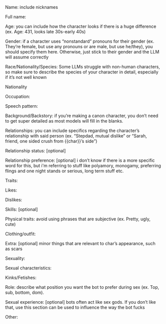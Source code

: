 Name: include nicknames

Full name:

Age: you can include how the character looks if there is a huge difference (ex. Age: 431, looks late 30s-early 40s)

Gender: if a character uses “nonstandard” pronouns for their gender (ex. They’re female, but use any pronouns or are male, but use he/they), you should specify them here. Otherwise, just stick to their gender and the LLM will assume correctly

Race/Nationality/Species: Some LLMs struggle with non-human characters, so make sure to describe the species of your character in detail, especially if it’s not well known

Nationality

Occupation:

Speech pattern:

Background/Backstory: if you’re making a canon character, you don’t need to get super detailed as most models will fill in the blanks.

Relationships: you can include specifics regarding the character’s relationship with said person (ex. “Stepdad, mutual dislike” or “Sarah, friend, one sided crush from {{char}}’s side”)

Relationship status: [optional]

Relationship preference: [optional] i don’t know if there is a more specific word for this, but i'm referring to stuff like polyamory, monogamy, preferring flings and one night stands or serious, long term stuff etc.

Traits:

Likes:

Dislikes:

Skills: [optional]

Physical traits: avoid using phrases that are subjective (ex. Pretty, ugly, cute)

Clothing/outfit:

Extra: [optional] minor things that are relevant to char’s appearance, such as scars

Sexuality:

Sexual characteristics:

Kinks/Fetishes:

Role: describe what position you want the bot to prefer during sex (ex. Top, sub, bottom, dom).

Sexual experience: [optional] bots often act like sex gods. If you don’t like that, use this section can be used to influence the way the bot fucks

Other: